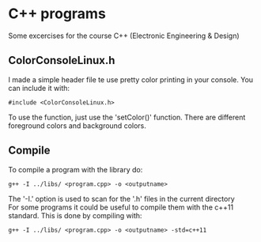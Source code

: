 # C++ programs
Some excercises for the course C++ (Electronic Engineering & Design)

## ColorConsoleLinux.h
I made a simple header file te use pretty color printing in your console.
You can include it with:

```
#include <ColorConsoleLinux.h>
```

To use the function, just use the 'setColor()' function. There are different
foreground colors and background colors.

## Compile
To compile a program with the library do:<br>
```
g++ -I ../libs/ <program.cpp> -o <outputname>
```
The '-I.' option is used to scan for the '.h' files in the current directory<br>
For some programs it could be useful to compile them with the c++11 standard. 
This is done by compiling with:
```
g++ -I ../libs/ <program.cpp> -o <outputname> -std=c++11
```
